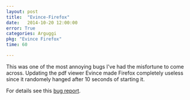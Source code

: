 ```yaml
---
layout: post
title:  "Evince-Firefox"
date:   2014-10-20 12:00:00
error: True
categories: Arguggi
pkg: "Evince Firefox"
time: 60

---
```


This was one of the most annoying bugs I've had the misfortune to come across.
Updating the pdf viewer Evince made Firefox completely useless since it randomely
hanged after 10 seconds of starting it.

For details see this [bug report](https://bugs.archlinux.org/task/42422).
